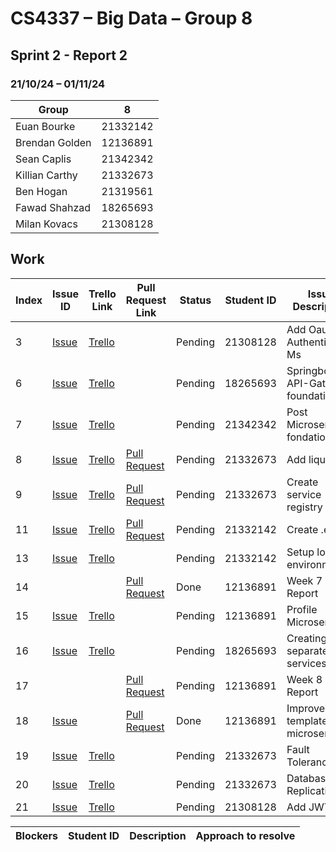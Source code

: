 # CS4337 – Big Data – Group 8

## Sprint 2 - Report 2

### 21/10/24 – 01/11/24

| Group          | 8        |
|----------------|----------|
| Euan Bourke    | 21332142 |
| Brendan Golden | 12136891 |
| Sean Caplis    | 21342342 |
| Killian Carthy | 21332673 |
| Ben Hogan      | 21319561 |
| Fawad Shahzad  | 18265693 |
| Milan Kovacs   | 21308128 |

## Work

| Index | Issue ID          | Trello Link         | Pull Request Link     | Status  | Student ID | Issue Description                       | 
|-------|-------------------|---------------------|-----------------------|---------|------------|-----------------------------------------|
| 3     | [Issue][issue_29] | [Trello][trello_38] |                       | Pending | 21308128   | Add Oauth to Authentication Ms          |
| 6     | [Issue][issue_25] | [Trello][trello_12] |                       | Pending | 18265693   | Springboot for API-Gateway foundation   |
| 7     | [Issue][issue_21] | [Trello][trello_15] |                       | Pending | 21342342   | Post Microservice fondation             |
| 8     | [Issue][issue_26] | [Trello][trello_17] | [Pull Request][pr_31] | Pending | 21332673   | Add liquibase                           |
| 9     | [Issue][issue_27] | [Trello][trello_13] | [Pull Request][pr_31] | Pending | 21332673   | Create service registry                 |
| 11    | [Issue][issue_18] | [Trello][trello_37] | [Pull Request][pr_30] | Pending | 21332142   | Create .env's                           |
| 13    | [Issue][issue_28] | [Trello][trello_18] |                       | Pending | 21332142   | Setup local environment                 |
| 14    |                   |                     | [Pull Request][pr_33] | Done    | 12136891   | Week 7 Report                           |
| 15    | [Issue][issue_34] | [Trello][trello_16] |                       | Pending | 12136891   | Profile Microservice                    |
| 16    | [Issue][issue_32] | [Trello][trello_12] |                       | Pending | 18265693   | Creating separate services              |
| 17    |                   |                     | [Pull Request][pr_36] | Pending | 12136891   | Week 8 Report                           |
| 18    | [Issue][issue_38] |                     | [Pull Request][pr_39] | Done    | 12136891   | Improve the template for microservices  |
| 19    | [Issue][issue_43] | [Trello][trello_42] |                       | Pending | 21332673   | Fault Tolerance                         |
| 20    | [Issue][issue_44] | [Trello][trello_43] |                       | Pending | 21332673   | Database Replication                    |
| 21    | [Issue][issue_45] | [Trello][trello_44] |                       | Pending | 21308128   | Add JWT                                 |


[issue_18]: https://github.com/Third-Floor-CSIS/cs4337-Big-Data-Group/issues/18
[issue_21]: https://github.com/Third-Floor-CSIS/cs4337-Big-Data-Group/issues/21
[issue_25]: https://github.com/Third-Floor-CSIS/cs4337-Big-Data-Group/issues/25
[issue_26]: https://github.com/Third-Floor-CSIS/cs4337-Big-Data-Group/issues/26
[issue_27]: https://github.com/Third-Floor-CSIS/cs4337-Big-Data-Group/issues/27
[issue_28]: https://github.com/Third-Floor-CSIS/cs4337-Big-Data-Group/issues/28
[issue_29]: https://github.com/Third-Floor-CSIS/cs4337-Big-Data-Group/issues/29
[issue_34]: https://github.com/Third-Floor-CSIS/cs4337-Big-Data-Group/issues/34
[issue_32]: https://github.com/Third-Floor-CSIS/cs4337-Big-Data-Group/issues/32
[issue_38]: https://github.com/Third-Floor-CSIS/cs4337-Big-Data-Group/issues/38
[issue_43]: https://github.com/Third-Floor-CSIS/cs4337-Big-Data-Group/issues/43
[issue_44]: https://github.com/Third-Floor-CSIS/cs4337-Big-Data-Group/issues/44
[issue_45]: https://github.com/Third-Floor-CSIS/cs4337-Big-Data-Group/issues/45

[trello_12]: https://trello.com/c/JublwPPu/12-create-api-gateway-module-foundations
[trello_13]: https://trello.com/c/3LMcupSB/13-create-service-registry
[trello_15]: https://trello.com/c/blueC4WS/15-posts-microservice-foundations
[trello_16]: https://trello.com/c/dupP22Mk/16-profile-microservice-foundations
[trello_17]: https://trello.com/c/byGSYX2K/17-add-liquibase
[trello_18]: https://trello.com/c/zzW6JN0j/18-setup-local-environment
[trello_37]: https://trello.com/c/rJ6rzzpm/37-create-env
[trello_38]: https://trello.com/c/EDgzbQYz/38-add-oath-to-authentication
[trello_42]: https://trello.com/c/Ke5V83mB/42-fault-tolerance
[trello_43]: https://trello.com/c/yQcVzN4t/43-database-replication
[trello_44]: https://trello.com/c/4iiYV9sN/44-add-jwt

[pr_30]: https://github.com/Third-Floor-CSIS/cs4337-Big-Data-Group/pull/30
[pr_31]: https://github.com/Third-Floor-CSIS/cs4337-Big-Data-Group/pull/31
[pr_33]: https://github.com/Third-Floor-CSIS/cs4337-Big-Data-Group/pull/33
[pr_36]: https://github.com/Third-Floor-CSIS/cs4337-Big-Data-Group/pull/36
[pr_39]: https://github.com/Third-Floor-CSIS/cs4337-Big-Data-Group/pull/39
[pr_40]: https://github.com/Third-Floor-CSIS/cs4337-Big-Data-Group/pull/40

| Blockers | Student ID | Description | Approach to resolve |
|----------|------------|-------------|---------------------|
